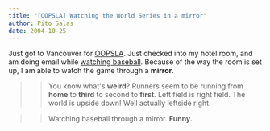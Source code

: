 ```yaml
---
title: "[OOPSLA] Watching the World Series in a mirror"
author: Pito Salas
date: 2004-10-25
---
```




Just got to Vancouver for
[OOPSLA](<http://www.oopsla.org/2004/ShowPage.do?id=Home>). Just checked into
my hotel room, and am doing email while [watching
baseball](<http://mlb.mlb.com/mlb/gameday/gd2004.html?2004_10_24_slnmlb_bosmlb_1>).
Because of the way the room is set up, I am able to watch the game through a
**mirror**.

>>

>> You know what's **weird**? Runners seem to be running from **home** to
**third** to second to **first**. Left field is right field. The world is
upside down! Well actually leftside right.

>>

>> Watching baseball through a mirror. **Funny.**


